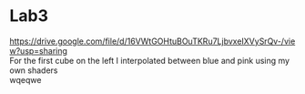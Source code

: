 # Lab3
https://drive.google.com/file/d/16VWtGOHtuBOuTKRu7LjbvxeIXVySrQv-/view?usp=sharing   \
For the first cube on the left I interpolated between blue and pink using my own shaders\
wqeqwe
